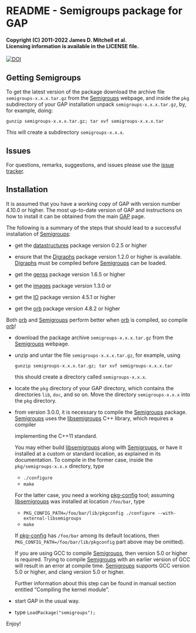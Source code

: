 # README - Semigroups package for GAP

#### Copyright (C) 2011-2022 James D. Mitchell et al.<br />Licensing information is available in the LICENSE file.

[![DOI](https://zenodo.org/badge/DOI/10.5281/zenodo.592893.svg)](https://doi.org/10.5281/zenodo.592893)

## Getting Semigroups

To get the latest version of the package download the archive file
`semigroups-x.x.x.tar.gz` from the [Semigroups][] webpage, and inside the `pkg`
subdirectory of your GAP installation unpack `semigroups-x.x.x.tar.gz`, by, for
example, doing:

    gunzip semigroups-x.x.x.tar.gz; tar xvf semigroups-x.x.x.tar

This will create a subdirectory `semigroups-x.x.x`.

## Issues

For questions, remarks, suggestions, and issues please use the 
[issue tracker](https://github.com/gap-packages/Semigroups/issues).

## Installation

It is assumed that you have a working copy of GAP with version number 4.10.0 or
higher.  The most up-to-date version of GAP and instructions on how to install it
can be obtained from the main [GAP](https://www.gap-system.org) page.

The following is a summary of the steps that should lead to a successful
installation of [Semigroups][]:

* get the [datastructures](https://gap-packages.github.io/datastructures)
  package version 0.2.5 or higher 

* ensure that the [Digraphs][] package version 1.2.0 or higher is available.
  [Digraphs][] must be compiled before [Semigroups][] can be loaded.

* get the [genss](https://gap-packages.github.io/genss) package version 1.6.5 or
  higher 

* get the [images](https://gap-packages.github.io/images) package version 1.3.0 or

* get the [IO](https://gap-packages.github.io/io) package version 4.5.1 or higher

* get the [orb][] package version 4.8.2 or higher

Both [orb][] and [Semigroups][] perform better when [orb][] is compiled, so compile
[orb][]!

* download the package archive `semigroups-x.x.x.tar.gz` from the
  [Semigroups][] webpage.

* unzip and untar the file `semigroups-x.x.x.tar.gz`, for example, using

    ``` 
    gunzip semigroups-x.x.x.tar.gz; tar xvf semigroups-x.x.x.tar
    ```

    this should create a directory called `semigroups-x.x.x`.

* locate the `pkg` directory of your GAP directory, which contains the
  directories `lib`, `doc`, and so on. Move the directory `semigroups-x.x.x`
  into the `pkg` directory.

* from version 3.0.0, it is necessary to compile the [Semigroups][] package.
  [Semigroups][] uses the [libsemigroups][] C++ library, which requires a compiler

  implementing the C++11 standard.

  You may either build [libsemigroups][] along with [Semigroups][], or have it
  installed at a custom or standard location, as explained in its
  documentation.  To compile in the former case, inside the
  `pkg/semigroups-x.x.x` directory, type
    * `./configure`
    * `make`

  For the latter case, you need a working [pkg-config][] tool; assuming
  [libsemigroups][] was installed at location `/foo/bar`, type
    
    * `PKG_CONFIG_PATH=/foo/bar/lib/pkgconfig ./configure --with-external-libsemigroups`
    * `make`

  If [pkg-config][] has `/foo/bar` among its default locations, then
  `PKG_CONFIG_PATH=/foo/bar/lib/pkgconfig` part above may be omitted).

  If you are using GCC to compile [Semigroups][], then version 5.0 or higher is
  required. Trying to compile [Semigroups][] with an earlier version of GCC will
  result in an error at compile time.  [Semigroups][] supports GCC version 5.0 or
  higher, and clang version 5.0 or higher.

  Further information about this step can be found in manual section entitled
  “Compiling the kernel module”.

* start GAP in the usual way.
* type `LoadPackage("semigroups");`

Enjoy!

[Semigroups]: https://semigroups.github.io/Semigroups
[libsemigroups]: https://libsemigroups.github.io/libsemigroups
[pkg-config]: https://www.freedesktop.org/wiki/Software/pkg-config/
[orb]: https://gap-packages.github.io/orb
[Digraphs]: https://digraphs.github.io/Digraphs
